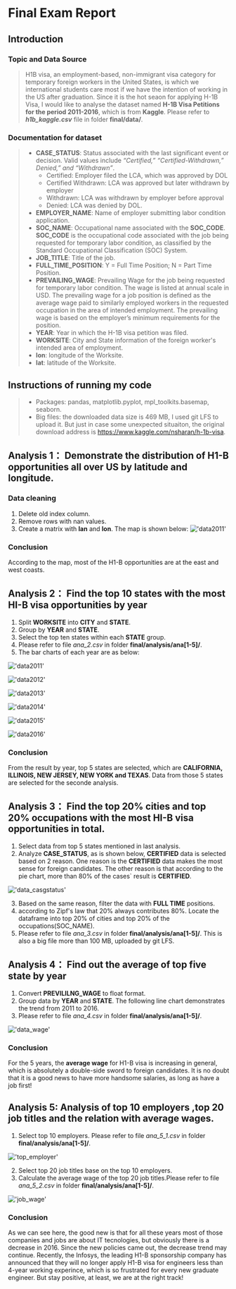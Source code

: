 # Final Exam Report
## Introduction
### Topic and Data Source
> H1B visa, an employment-based, non-immigrant visa category for temporary foreign workers in the United States, is which we international students care most if we have the intention of working in the US after graduation. Since it is the hot seaon for applying H-1B Visa, I would like to analyse the dataset named **H-1B Visa Petitions for the period 2011-2016**, which is from **Kaggle**. Please refer to **_h1b_kaggle.csv_** file in folder **final/data/**.

### Documentation for dataset
> * **CASE_STATUS**: Status associated with the last significant event or decision. Valid values include _“Certified,” “Certified-Withdrawn,” Denied,” and “Withdrawn”_.
>    * Certified: Employer filed the LCA, which was approved by DOL
>    * Certified Withdrawn: LCA was approved but later withdrawn by employer
>    * Withdrawn: LCA was withdrawn by employer before approval
>    * Denied: LCA was denied by DOL.
> * **EMPLOYER_NAME**: Name of employer submitting labor condition application.
> * **SOC_NAME**: Occupational name associated with the **SOC_CODE**. **SOC_CODE** is the occupational code associated with the job being requested for temporary labor condition, as classified by the Standard Occupational Classification (SOC) System.
> * **JOB_TITLE**: Title of the job.
> * **FULL_TIME_POSITION**: Y = Full Time Position; N = Part Time Position.
> * **PREVAILING_WAGE**: Prevailing Wage for the job being requested for temporary labor condition. The wage is listed at annual scale in USD. The prevailing wage for a job position is defined as the average wage paid to similarly employed workers in the requested occupation in the area of intended employment. The prevailing wage is based on the employer’s minimum requirements for the position.
> * **YEAR**: Year in which the H-1B visa petition was filed.
> * **WORKSITE**: City and State information of the foreign worker's intended area of employment.
> * **lon**: longitude of the Worksite.
> * **lat**: latitude of the Worksite.

## Instructions of running my code
> * Packages: pandas, matplotlib.pyplot, mpl_toolkits.basemap, seaborn.
> * Big files: the downloaded data size is 469 MB, I used git LFS to upload it. But just in case some unexpected situaiton, the original download address is https://www.kaggle.com/nsharan/h-1b-visa.

## Analysis 1： Demonstrate the distribution of H1-B opportunities all over US by latitude and longitude.
### Data cleaning
1. Delete old index column.
2. Remove rows with nan values.
3. Create a matrix with **lan** and **lon**.
   The map is shown below:
    !['data2011'](/final/analysis/ana_[1-5]/ana_1.png)

### Conclusion
According to the map, most of the H1-B opportunities are at the east and west coasts. 
   
   
## Analysis 2： Find the top 10 states with the most HI-B visa opportunities by year

1. Split **WORKSITE** into **CITY** and **STATE**.
2. Group by **YEAR** and **STATE**.
3. Select the top ten states within each **STATE** group.
4. Please refer to file _ana\_2.csv_ in folder **final/analysis/ana[1-5]/**.
5. The bar charts of each year are as below:

 !['data2011'](/final/analysis/ana_[1-5]/ana_2_2011.png)
 
 !['data2012'](/final/analysis/ana_[1-5]/ana_2_2012.png)
 
 !['data2013'](/final/analysis/ana_[1-5]/ana_2_2013.png)
 
 !['data2014'](/final/analysis/ana_[1-5]/ana_2_2014.png)
 
 !['data2015'](/final/analysis/ana_[1-5]/ana_2_2015.png)
 
 !['data2016'](/final/analysis/ana_[1-5]/ana_2_2016.png)
 
### Conclusion
From the result by year, top 5 states are selected, which are **CALIFORNIA, ILLINOIS, NEW JERSEY, NEW YORK and TEXAS**. Data from those 5 states are selected for the seconde analysis.


## Analysis 3： Find the top 20% cities and top 20% occupations with the most HI-B visa opportunities in total.
1. Select data from top 5 states mentioned in last analysis.
2. Analyze **CASE_STATUS**, as is shown below, **CERTIFIED** data is selected based on 2 reason. One reason is the **CERTIFIED** data makes the most sense for foreign candidates. The other reason is that according to the pie chart, more than 80% of the cases` result is **CERTIFIED**.
 
  !['data_casgstatus'](/final/analysis/ana_[1-5]/ana_3.png)
   
3. Based on the same reason, filter the data with **FULL TIME** positions.
4. according to Zipf's law that 20% always contributes 80%. Locate the dataframe into top 20% of cities and top 20% of the occupations(SOC_NAME).
5. Please refer to file _ana\_3.csv_ in folder **final/analysis/ana[1-5]/**. This is also a big file more than 100 MB, uploaded by git LFS.


## Analysis 4： Find out the average of top five state by year
1. Convert **PREVILILNG_WAGE** to float format.
2. Group data by **YEAR** and **STATE**. The following line chart demonstrates the trend from 2011 to 2016.
3. Please refer to file _ana\_4.csv_ in folder **final/analysis/ana[1-5]/**.

 !['data_wage'](/final/analysis/ana_[1-5]/ana_4.png)
 
### Conclusion
For the 5 years, the **average wage** for H1-B visa is increasing in general, which is absolutely a double-side sword to foreign candidates. It is no doubt that it is a good news to have more handsome salaries, as long as have a job first!


## Analysis 5: Analysis of top 10 employers ,top 20 job titles and the relation with average wages.
1. Select top 10 employers. Please refer to file _ana\_5\_1.csv_ in folder **final/analysis/ana[1-5]/**.

!['top_employer'](/final/analysis/ana_[1-5]/ana_5_1.png)
 
2. Select top 20 job titles base on the top 10 employers.
3. Calculate the average wage of the top 20 job titles.Please refer to file _ana\_5\_2.csv_ in folder **final/analysis/ana[1-5]/**.

!['job_wage'](/final/analysis/ana_[1-5]/ana_5_2.png)

### Conclusion
As we can see here, the good new is that for all these years most of those companies and jobs are about IT tecnologies, but obviously there is a decrease in 2016. Since the new policies came out, the decrease trend may continue. Recently, the Infosys, the leading H1-B sponsorship company has announced that they will no longer apply H1-B visa for engineers less than 4-year working experince, which is so frustrated for every new graduate engineer. But stay positive, at least, we are at the right track!



